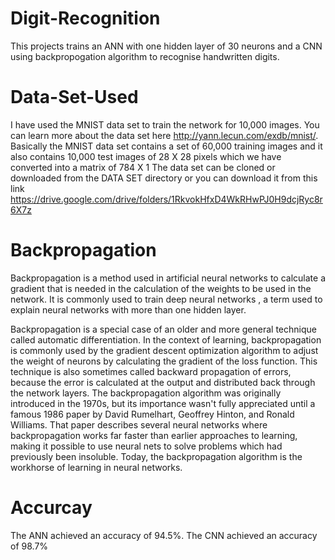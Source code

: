 # Digit-Recognition
  This projects trains an ANN with one hidden layer of 30 neurons and a CNN using backpropogation algorithm to recognise handwritten digits.

# Data-Set-Used
  I have used the MNIST data set to train the network for 10,000 images.
  You can learn more about the data set here http://yann.lecun.com/exdb/mnist/.
  Basically the MNIST data set contains a set of 60,000 training images and it also contains 10,000 test images of 28 X 28 pixels which we     have converted into a matrix of 784 X 1
  The data set can be cloned or downloaded from the DATA SET directory or you can download it from this link           https://drive.google.com/drive/folders/1RkvokHfxD4WkRHwPJ0H9dcjRyc8r6X7z
  
# Backpropagation
  Backpropagation is a method used in artificial neural networks to calculate a gradient that is needed in the calculation of the weights to be used in the network. 
  It is commonly used to train deep neural networks , a term used to explain neural networks with more than one hidden layer.

  Backpropagation is a special case of an older and more general technique called automatic differentiation. In the context of learning, backpropagation is commonly used by the gradient descent optimization algorithm to adjust the weight of neurons by calculating the gradient of the loss function. This technique is also sometimes called backward propagation of errors, because the error is calculated at the output and distributed back through the network layers.
  The backpropagation algorithm was originally introduced in the 1970s, but its importance wasn't fully appreciated until a famous 1986 paper by David Rumelhart, Geoffrey Hinton, and Ronald Williams. That paper describes several neural networks where backpropagation works far faster than earlier approaches to learning, making it possible to use neural nets to solve problems which had previously been insoluble. Today, the backpropagation algorithm is the workhorse of learning in neural networks.
  
  
# Accurcay
  The ANN achieved an accuracy of 94.5%.
  The CNN achieved an accuracy of 98.7%
  
  
  
 
